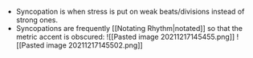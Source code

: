 - Syncopation is when stress is put on weak beats/divisions instead of strong ones.
- Syncopations are frequently [[Notating Rhythm|notated]] so that the metric accent is obscured:
![[Pasted image 20211217145455.png]]
![[Pasted image 20211217145502.png]]